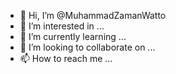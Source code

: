 - 👋 Hi, I’m @MuhammadZamanWatto
- 👀 I’m interested in ...
- 🌱 I’m currently learning ...
- 💞️ I’m looking to collaborate on ...
- 📫 How to reach me ...

<!---
MuhammadZamanWatto/MuhammadZamanWatto is a ✨ special ✨ repository because its `README.md` (this file) appears on your GitHub profile.
You can click the Preview link to take a look at your changes.
--->
